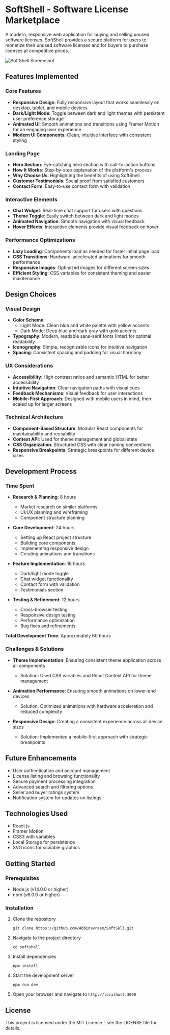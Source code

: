 # SoftShell - Software License Marketplace

A modern, responsive web application for buying and selling unused software licenses. SoftShell provides a secure platform for users to monetize their unused software licenses and for buyers to purchase licenses at competitive prices.

![SoftShell Screenshot](screenshot.png)

## Features Implemented

### Core Features
- **Responsive Design**: Fully responsive layout that works seamlessly on desktop, tablet, and mobile devices
- **Dark/Light Mode**: Toggle between dark and light themes with persistent user preference storage
- **Animated UI**: Smooth animations and transitions using Framer Motion for an engaging user experience
- **Modern UI Components**: Clean, intuitive interface with consistent styling

### Landing Page
- **Hero Section**: Eye-catching hero section with call-to-action buttons
- **How It Works**: Step-by-step explanation of the platform's process
- **Why Choose Us**: Highlighting the benefits of using SoftShell
- **Customer Testimonials**: Social proof from satisfied customers
- **Contact Form**: Easy-to-use contact form with validation

### Interactive Elements
- **Chat Widget**: Real-time chat support for users with questions
- **Theme Toggle**: Easily switch between dark and light modes
- **Animated Navigation**: Smooth navigation with visual feedback
- **Hover Effects**: Interactive elements provide visual feedback on hover

### Performance Optimizations
- **Lazy Loading**: Components load as needed for faster initial page load
- **CSS Transitions**: Hardware-accelerated animations for smooth performance
- **Responsive Images**: Optimized images for different screen sizes
- **Efficient Styling**: CSS variables for consistent theming and easier maintenance

## Design Choices

### Visual Design
- **Color Scheme**: 
  - Light Mode: Clean blue and white palette with yellow accents
  - Dark Mode: Deep blue and dark gray with gold accents
- **Typography**: Modern, readable sans-serif fonts (Inter) for optimal readability
- **Iconography**: Simple, recognizable icons for intuitive navigation
- **Spacing**: Consistent spacing and padding for visual harmony

### UX Considerations
- **Accessibility**: High contrast ratios and semantic HTML for better accessibility
- **Intuitive Navigation**: Clear navigation paths with visual cues
- **Feedback Mechanisms**: Visual feedback for user interactions
- **Mobile-First Approach**: Designed with mobile users in mind, then scaled up for larger screens

### Technical Architecture
- **Component-Based Structure**: Modular React components for maintainability and reusability
- **Context API**: Used for theme management and global state
- **CSS Organization**: Structured CSS with clear naming conventions
- **Responsive Breakpoints**: Strategic breakpoints for different device sizes

## Development Process

### Time Spent
- **Research & Planning**: 8 hours
  - Market research on similar platforms
  - UI/UX planning and wireframing
  - Component structure planning
  
- **Core Development**: 24 hours
  - Setting up React project structure
  - Building core components
  - Implementing responsive design
  - Creating animations and transitions
  
- **Feature Implementation**: 16 hours
  - Dark/light mode toggle
  - Chat widget functionality
  - Contact form with validation
  - Testimonials section
  
- **Testing & Refinement**: 12 hours
  - Cross-browser testing
  - Responsive design testing
  - Performance optimization
  - Bug fixes and refinements

**Total Development Time**: Approximately 60 hours

### Challenges & Solutions
- **Theme Implementation**: Ensuring consistent theme application across all components
  - Solution: Used CSS variables and React Context API for theme management
  
- **Animation Performance**: Ensuring smooth animations on lower-end devices
  - Solution: Optimized animations with hardware acceleration and reduced complexity
  
- **Responsive Design**: Creating a consistent experience across all device sizes
  - Solution: Implemented a mobile-first approach with strategic breakpoints

## Future Enhancements
- User authentication and account management
- License listing and browsing functionality
- Secure payment processing integration
- Advanced search and filtering options
- Seller and buyer ratings system
- Notification system for updates on listings

## Technologies Used
- React.js
- Framer Motion
- CSS3 with variables
- Local Storage for persistence
- SVG icons for scalable graphics

## Getting Started

### Prerequisites
- Node.js (v14.0.0 or higher)
- npm (v6.0.0 or higher)

### Installation
1. Clone the repository
   ```
   git clone https://github.com/Abbinavraam/SoftSell.git
   ```

2. Navigate to the project directory
   ```
   cd softshell
   ```

3. Install dependencies
   ```
   npm install
   ```

4. Start the development server
   ```
   npm run dev
   ```

5. Open your browser and navigate to `http://localhost:3000`

## License
This project is licensed under the MIT License - see the LICENSE file for details.